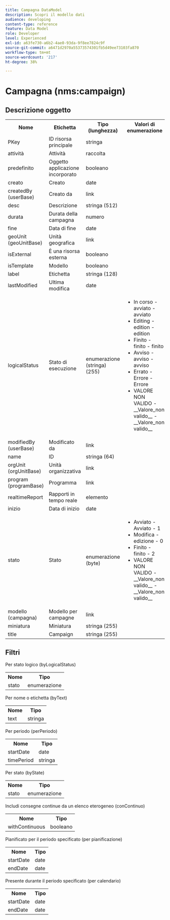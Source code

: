 ```yaml
---
title: Campagna DataModel
description: Scopri il modello dati
audience: developing
content-type: reference
feature: Data Model
role: Developer
level: Experienced
exl-id: a63fe730-a6b2-4ae0-93da-9f8ee7824c9f
source-git-commit: a6471d2970a55373574301fb5d49ee73103fa870
workflow-type: tm+mt
source-wordcount: '217'
ht-degree: 38%

---
```


# Campagna (nms:campaign)

## Descrizione oggetto

<table>
               <tr>
                  <th>Nome</th>
                  <th>Etichetta</th>
                  <th>Tipo (lunghezza)</th>
                  <th>Valori di enumerazione</th>
               </tr>
               <tr>
                  <td>PKey</td>
                  <td>ID risorsa principale</td>
                  <td>stringa </td>
                  <td> </td>
               </tr>
               <tr>
                  <td>attività</td>
                  <td>Attività</td>
                  <td>raccolta </td>
                  <td> </td>
               </tr>
               <tr>
                  <td>predefinito</td>
                  <td>Oggetto applicazione incorporato</td>
                  <td>booleano </td>
                  <td> </td>
               </tr>
               <tr>
                  <td>creato</td>
                  <td>Creato</td>
                  <td>date </td>
                  <td> </td>
               </tr>
               <tr>
                  <td>createdBy (userBase)</td>
                  <td>Creato da</td>
                  <td>link </td>
                  <td> </td>
               </tr>
               <tr>
                  <td>desc</td>
                  <td>Descrizione</td>
                  <td>stringa (512)</td>
                  <td> </td>
               </tr>
               <tr>
                  <td>durata</td>
                  <td>Durata della campagna</td>
                  <td>numero </td>
                  <td> </td>
               </tr>
               <tr>
                  <td>fine</td>
                  <td>Data di fine</td>
                  <td>date </td>
                  <td> </td>
               </tr>
               <tr>
                  <td>geoUnit (geoUnitBase)</td>
                  <td>Unità geografica</td>
                  <td>link </td>
                  <td> </td>
               </tr>
               <tr>
                  <td>isExternal</td>
                  <td>È una risorsa esterna</td>
                  <td>booleano </td>
                  <td> </td>
               </tr>
               <tr>
                  <td>isTemplate</td>
                  <td>Modello</td>
                  <td>booleano </td>
                  <td> </td>
               </tr>
               <tr>
                  <td>label</td>
                  <td>Etichetta</td>
                  <td>stringa (128)</td>
                  <td> </td>
               </tr>
               <tr>
                  <td>lastModified</td>
                  <td>Ultima modifica</td>
                  <td>date </td>
                  <td> </td>
               </tr>
               <tr>
                  <td>logicalStatus</td>
                  <td>Stato di esecuzione</td>
                  <td>enumerazione (stringa) (255)</td>
                  <td>
                     <ul>
                        <li>In corso - avviato - avviato</li>
                        <li>Editing - edition - edition</li>
                        <li>Finito - finito - finito</li>
                        <li>Avviso - avviso - avviso</li>
                        <li>Errato - Errore - Errore</li>
                        <li>VALORE NON VALIDO - __Valore_non valido__ - __Valore_non valido__</li>
                     </ul>
                  </td>
               </tr>
               <tr>
                  <td>modifiedBy (userBase)</td>
                  <td>Modificato da</td>
                  <td>link </td>
                  <td> </td>
               </tr>
               <tr>
                  <td>name</td>
                  <td>ID</td>
                  <td>stringa (64)</td>
                  <td> </td>
               </tr>
               <tr>
                  <td>orgUnit (orgUnitBase)</td>
                  <td>Unità organizzativa</td>
                  <td>link </td>
                  <td> </td>
               </tr>
               <tr>
                  <td>program (programBase)</td>
                  <td>Programma</td>
                  <td>link </td>
                  <td> </td>
               </tr>
               <tr>
                  <td>realtimeReport</td>
                  <td>Rapporti in tempo reale</td>
                  <td>elemento </td>
                  <td> </td>
               </tr>
               <tr>
                  <td>inizio</td>
                  <td>Data di inizio</td>
                  <td>date </td>
                  <td> </td>
               </tr>
               <tr>
                  <td>stato</td>
                  <td>Stato</td>
                  <td>enumerazione (byte) </td>
                  <td>
                     <ul>
                        <li>Avviato - Avviato - 1</li>
                        <li>Modifica - edizione - 0</li>
                        <li>Finito - finito - 2</li>
                        <li>VALORE NON VALIDO - __Valore_non valido__ - __Valore_non valido__</li>
                     </ul>
                  </td>
               </tr>
               <tr>
                  <td>modello (campagna)</td>
                  <td>Modello per campagne</td>
                  <td>link </td>
                  <td> </td>
               </tr>
               <tr>
                  <td>miniatura</td>
                  <td>Miniatura</td>
                  <td>stringa (255)</td>
                  <td> </td>
               </tr>
               <tr>
                  <td>title</td>
                  <td>Campaign</td>
                  <td>stringa (255)</td>
                  <td> </td>
               </tr>
            </table>

## Filtri

Per stato logico (byLogicalStatus)

<table>
    <tr>
    <th>Nome</th>
    <th>Tipo</th>
    </tr>
    <tr>
    <td>stato</td>
    <td>enumerazione</td>
    </tr>
</table>

Per nome o etichetta (byText)

<table>
    <tr>
    <th>Nome</th>
    <th>Tipo</th>
    </tr>
    <tr>
    <td>text</td>
    <td>stringa</td>
    </tr>
</table>

Per periodo (perPeriodo)

<table>
    <tr>
    <th>Nome</th>
    <th>Tipo</th>
    </tr>
    <tr>
    <td>startDate</td>
    <td>date</td>
    </tr>
    <tr>
    <td>timePeriod</td>
    <td>stringa</td>
    </tr>
</table>

Per stato (byState)

<table>
    <tr>
    <th>Nome</th>
    <th>Tipo</th>
    </tr>
    <tr>
    <td>stato</td>
    <td>enumerazione</td>
    </tr>
</table>

Includi consegne continue da un elenco eterogeneo (conContinuo)

<table>
    <tr>
    <th>Nome</th>
    <th>Tipo</th>
    </tr>
    <tr>
    <td>withContinuous</td>
    <td>booleano</td>
    </tr>
</table>

Pianificato per il periodo specificato (per pianificazione)

<table>
    <tr>
    <th>Nome</th>
    <th>Tipo</th>
    </tr>
    <tr>
    <td>startDate</td>
    <td>date</td>
    </tr>
    <tr>
    <td>endDate</td>
    <td>date</td>
    </tr>
</table>

Presente durante il periodo specificato (per calendario)

<table>
    <tr>
    <th>Nome</th>
    <th>Tipo</th>
    </tr>
    <tr>
    <td>startDate</td>
    <td>date</td>
    </tr>
    <tr>
    <td>endDate</td>
    <td>date</td>
    </tr>
</table>
